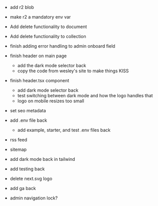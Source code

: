 - add r2 blob

- make r2 a mandatory env var 

- Add delete functionality to document
- Add delete functionality to collection

- finish adding error handling to admin onboard field


- finish header on main page

    - add the dark mode selector back
    - copy the code from wesley's site to make things KISS

- finish header.tsx component
    - add dark mode selector back
    - test switching between dark mode and how the logo handles that
    - logo on mobile resizes too small

- set seo metadata
- add .env file back
    - add example, starter, and test .env files back

- rss feed
- sitemap
- add dark mode back in tailwind
- add testing back

- delete next.svg logo

- add ga back

- admin navigation lock?